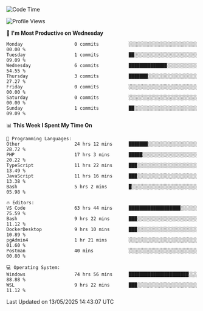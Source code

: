 <!--START_SECTION:waka-->
![Code Time](http://img.shields.io/badge/Code%20Time-4%2C965%20hrs%2012%20mins-blue)

![Profile Views](http://img.shields.io/badge/Profile%20Views-5-blue)

📅 **I'm Most Productive on Wednesday** 

```text
Monday                   0 commits           ░░░░░░░░░░░░░░░░░░░░░░░░░   00.00 % 
Tuesday                  1 commits           ██░░░░░░░░░░░░░░░░░░░░░░░   09.09 % 
Wednesday                6 commits           ██████████████░░░░░░░░░░░   54.55 % 
Thursday                 3 commits           ███████░░░░░░░░░░░░░░░░░░   27.27 % 
Friday                   0 commits           ░░░░░░░░░░░░░░░░░░░░░░░░░   00.00 % 
Saturday                 0 commits           ░░░░░░░░░░░░░░░░░░░░░░░░░   00.00 % 
Sunday                   1 commits           ██░░░░░░░░░░░░░░░░░░░░░░░   09.09 % 
```


📊 **This Week I Spent My Time On** 

```text
💬 Programming Languages: 
Other                    24 hrs 12 mins      ███████░░░░░░░░░░░░░░░░░░   28.72 % 
PHP                      17 hrs 3 mins       █████░░░░░░░░░░░░░░░░░░░░   20.22 % 
TypeScript               11 hrs 22 mins      ███░░░░░░░░░░░░░░░░░░░░░░   13.49 % 
JavaScript               11 hrs 16 mins      ███░░░░░░░░░░░░░░░░░░░░░░   13.38 % 
Bash                     5 hrs 2 mins        █░░░░░░░░░░░░░░░░░░░░░░░░   05.98 % 

🔥 Editors: 
VS Code                  63 hrs 44 mins      ███████████████████░░░░░░   75.59 % 
Bash                     9 hrs 22 mins       ███░░░░░░░░░░░░░░░░░░░░░░   11.12 % 
DockerDesktop            9 hrs 10 mins       ███░░░░░░░░░░░░░░░░░░░░░░   10.89 % 
pgAdmin4                 1 hr 21 mins        ░░░░░░░░░░░░░░░░░░░░░░░░░   01.60 % 
Postman                  40 mins             ░░░░░░░░░░░░░░░░░░░░░░░░░   00.80 % 

💻 Operating System: 
Windows                  74 hrs 56 mins      ██████████████████████░░░   88.88 % 
WSL                      9 hrs 22 mins       ███░░░░░░░░░░░░░░░░░░░░░░   11.12 % 
```


 Last Updated on 13/05/2025 14:43:07 UTC
<!--END_SECTION:waka-->
